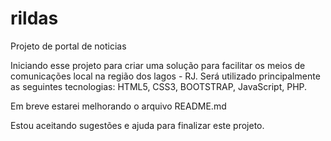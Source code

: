 # rildas
Projeto de  portal de noticias

Iniciando esse projeto para criar uma solução para facilitar os meios de comunicações  local na região dos lagos - RJ.
Será utilizado principalmente  as seguintes tecnologias: HTML5, CSS3, BOOTSTRAP,  JavaScript, PHP.

Em breve estarei melhorando o arquivo README.md

Estou aceitando sugestões e ajuda para finalizar este projeto.
